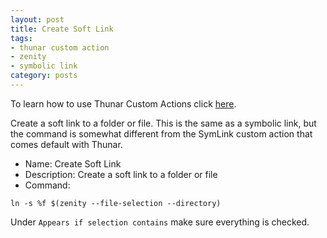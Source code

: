 ```yaml
---
layout: post
title: Create Soft Link
tags:
- thunar custom action
- zenity
- symbolic link
category: posts
---
```

To learn how to use Thunar Custom Actions click [here](http://birchwell.github.io/posts/tutorial-convert-video-to-avi/).

Create a soft link to a folder or file. This is the same as a symbolic link, but the command is somewhat different from the SymLink custom action that comes default with Thunar.

* Name: Create Soft Link
* Description: Create a soft link to a folder or file
* Command: 

`ln -s %f $(zenity --file-selection --directory)`

Under `Appears if selection contains` make sure everything is checked.
